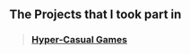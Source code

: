 ## The Projects that I took part in

> ### [Hyper-Casual Games ](https://github.com/Ufukdmr/Sefa_Ufuk_Demir/blob/main/HyperCasualGames.md)
  
